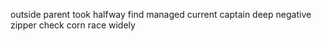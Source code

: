 outside parent took halfway find managed current captain deep negative zipper check corn race widely
